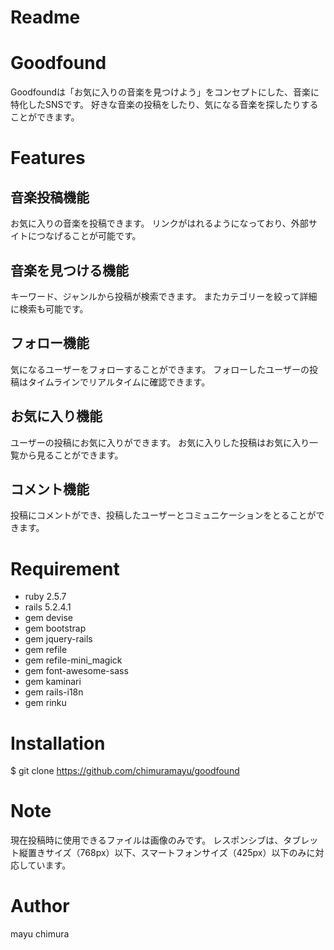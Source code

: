 # Readme
# Goodfound
 
Goodfoundは「お気に入りの音楽を見つけよう」をコンセプトにした、音楽に特化したSNSです。
好きな音楽の投稿をしたり、気になる音楽を探したりすることができます。
 
# Features

## 音楽投稿機能

お気に入りの音楽を投稿できます。
リンクがはれるようになっており、外部サイトにつなげることが可能です。

## 音楽を見つける機能

キーワード、ジャンルから投稿が検索できます。
またカテゴリーを絞って詳細に検索も可能です。

## フォロー機能

気になるユーザーをフォローすることができます。
フォローしたユーザーの投稿はタイムラインでリアルタイムに確認できます。

## お気に入り機能

ユーザーの投稿にお気に入りができます。
お気に入りした投稿はお気に入り一覧から見ることができます。

## コメント機能

投稿にコメントができ、投稿したユーザーとコミュニケーションをとることができます。
 
# Requirement

* ruby 2.5.7 
* rails 5.2.4.1
* gem devise
* gem bootstrap
* gem jquery-rails
* gem refile
* gem refile-mini_magick
* gem font-awesome-sass
* gem kaminari
* gem rails-i18n
* gem rinku
 
# Installation

$ git clone https://github.com/chimuramayu/goodfound
 
# Note

現在投稿時に使用できるファイルは画像のみです。
レスポンシブは、タブレット縦置きサイズ（768px）以下、スマートフォンサイズ（425px）以下のみに対応しています。
  
# Author

mayu chimura
